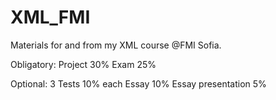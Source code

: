 # XML_FMI
Materials for and from my XML course @FMI Sofia.

Obligatory:
Project 30%
Exam 25%

Optional:
3 Tests 10% each
Essay 10%
Essay presentation 5%
